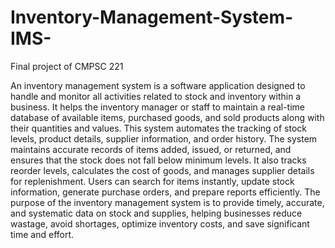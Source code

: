 # Inventory-Management-System-IMS-
Final project of CMPSC 221

An inventory management system is a software application designed to handle and monitor all activities 
related to stock and inventory within a business. It helps the inventory manager or staff to maintain a real-time 
database of available items, purchased goods, and sold products along with their quantities and values. This system 
automates the tracking of stock levels, product details, supplier information, and order history. 
The system maintains accurate records of items added, issued, or returned, and ensures that the stock does 
not fall below minimum levels. It also tracks reorder levels, calculates the cost of goods, and manages supplier details 
for replenishment. Users can search for items instantly, update stock information, generate purchase orders, and 
prepare reports efficiently. 
The purpose of the inventory management system is to provide timely, accurate, and systematic data on 
stock and supplies, helping businesses reduce wastage, avoid shortages, optimize inventory costs, and save 
significant time and effort. 
